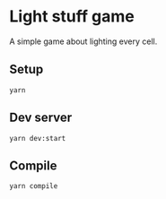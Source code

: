 # Light stuff game

A simple game about lighting every cell.

## Setup

```
yarn
```

## Dev server

```
yarn dev:start
```

## Compile

```
yarn compile
```
